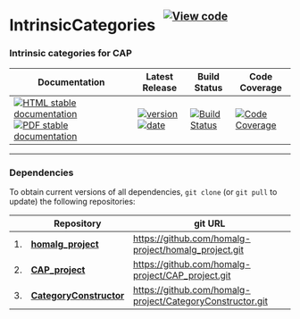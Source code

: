 <!-- BEGIN HEADER -->
# IntrinsicCategories&ensp;<sup><sup>[![View code][code-img]][code-url]</sup></sup>

### Intrinsic categories for CAP

| Documentation | Latest Release | Build Status | Code Coverage |
| ------------- | -------------- | ------------ | ------------- |
| [![HTML stable documentation][html-img]][html-url] [![PDF stable documentation][pdf-img]][pdf-url] | [![version][version-img]][version-url] [![date][date-img]][date-url] | [![Build Status][tests-img]][tests-url] | [![Code Coverage][codecov-img]][codecov-url] |

<!-- END HEADER -->
<!-- BEGIN FOOTER -->
---

### Dependencies

To obtain current versions of all dependencies, `git clone` (or `git pull` to update) the following repositories:

|    | Repository | git URL |
|--- | ---------- | ------- |
| 1. | [**homalg_project**](https://github.com/homalg-project/homalg_project#readme) | https://github.com/homalg-project/homalg_project.git |
| 2. | [**CAP_project**](https://github.com/homalg-project/CAP_project#readme) | https://github.com/homalg-project/CAP_project.git |
| 3. | [**CategoryConstructor**](https://github.com/homalg-project/CategoryConstructor#readme) | https://github.com/homalg-project/CategoryConstructor.git |

[html-img]: https://img.shields.io/badge/🔗%20HTML-stable-blue.svg
[html-url]: https://homalg-project.github.io/IntrinsicCategories/doc/chap0_mj.html

[pdf-img]: https://img.shields.io/badge/🔗%20PDF-stable-blue.svg
[pdf-url]: https://homalg-project.github.io/IntrinsicCategories/download_pdf.html

[version-img]: https://img.shields.io/endpoint?url=https://homalg-project.github.io/IntrinsicCategories/badge_version.json&label=🔗%20version&color=yellow
[version-url]: https://homalg-project.github.io/IntrinsicCategories/view_release.html

[date-img]: https://img.shields.io/endpoint?url=https://homalg-project.github.io/IntrinsicCategories/badge_date.json&label=🔗%20released%20on&color=yellow
[date-url]: https://homalg-project.github.io/IntrinsicCategories/view_release.html

[tests-img]: https://github.com/homalg-project/IntrinsicCategories/actions/workflows/Tests.yml/badge.svg?branch=master
[tests-url]: https://github.com/homalg-project/IntrinsicCategories/actions/workflows/Tests.yml?query=branch%3Amaster

[codecov-img]: https://codecov.io/gh/homalg-project/IntrinsicCategories/branch/master/graph/badge.svg
[codecov-url]: https://codecov.io/gh/homalg-project/IntrinsicCategories

[code-img]: https://img.shields.io/badge/-View%20code-blue?logo=github
[code-url]: https://github.com/homalg-project/IntrinsicCategories#top
<!-- END FOOTER -->
